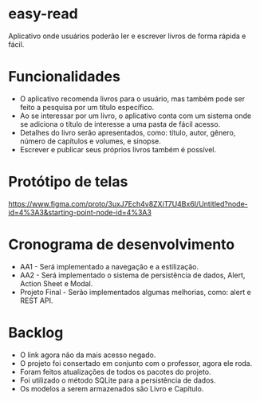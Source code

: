 # easy-read
Aplicativo onde usuários poderão ler e escrever livros de forma rápida e fácil.

# Funcionalidades
- O aplicativo recomenda livros para o usuário, mas também pode ser feito a pesquisa por um título específico.
- Ao se interessar por um livro, o aplicativo conta com um sistema onde se adiciona o título de interesse a uma pasta de fácil acesso.
- Detalhes do livro serão apresentados, como: título, autor, gênero, número de capítulos e volumes, e sinopse.
- Escrever e publicar seus próprios livros também é possível.

# Protótipo de telas
https://www.figma.com/proto/3uxJ7Ech4v8ZXiT7U4Bx6I/Untitled?node-id=4%3A3&starting-point-node-id=4%3A3

# Cronograma de desenvolvimento
- AA1 - Será implementado a navegação e a estilização.
- AA2 - Será implementado o sistema de persistência de dados, Alert, Action Sheet e Modal.
- Projeto Final - Serão implementados algumas melhorias, como: alert e REST API.

# Backlog
- O link agora não da mais acesso negado.
- O projeto foi consertado em conjunto com o professor, agora ele roda.
- Foram feitos atualizações de todos os pacotes do projeto.
- Foi utilizado o método SQLite para a persistência de dados.
- Os modelos a serem armazenados são Livro e Capítulo.
